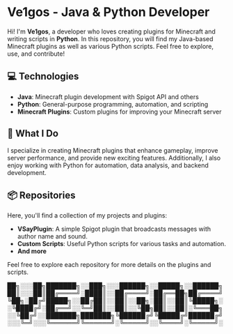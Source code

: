 # Ve1gos - Java & Python Developer

Hi! I'm **Ve1gos**, a developer who loves creating plugins for Minecraft and writing scripts in **Python**. In this repository, you will find my Java-based Minecraft plugins as well as various Python scripts. Feel free to explore, use, and contribute!

## 💻 Technologies

- **Java**: Minecraft plugin development with Spigot API and others
- **Python**: General-purpose programming, automation, and scripting
- **Minecraft Plugins**: Custom plugins for improving your Minecraft server

## 🌟 What I Do

I specialize in creating Minecraft plugins that enhance gameplay, improve server performance, and provide new exciting features. Additionally, I also enjoy working with Python for automation, data analysis, and backend development.

## 📦 Repositories

Here, you'll find a collection of my projects and plugins:

- **VSayPlugin**: A simple Spigot plugin that broadcasts messages with author name and sound.
- **Custom Scripts**: Useful Python scripts for various tasks and automation.
- **And more**

Feel free to explore each repository for more details on the plugins and scripts.

██╗░░░██╗███████╗░░███╗░░░██████╗░░█████╗░░██████╗
██║░░░██║██╔════╝░████║░░██╔════╝░██╔══██╗██╔════╝
╚██╗░██╔╝█████╗░░██╔██║░░██║░░██╗░██║░░██║╚█████╗░
░╚████╔╝░██╔══╝░░╚═╝██║░░██║░░╚██╗██║░░██║░╚═══██╗
░░╚██╔╝░░███████╗███████╗╚██████╔╝╚█████╔╝██████╔╝
░░░╚═╝░░░╚══════╝╚══════╝░╚═════╝░░╚════╝░╚═════╝░

